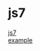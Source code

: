 # js7

<a href="https://www.youtube.com/watch?v=DOn6_vrX1SQ&feature=youtu.be">js7</a><br/>
<a href="https://getbootstrap.com/docs/4.4/components/modal/#live-demo">example</a>
